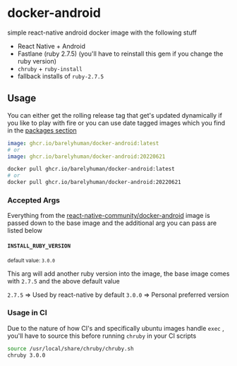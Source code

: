 # docker-android 

simple react-native android docker image with the following stuff 

- React Native + Android
- Fastlane (ruby 2.7.5) (you'll have to reinstall this gem if you change the ruby version)
- `chruby` + `ruby-install`
- fallback installs of `ruby-2.7.5` 


## Usage 

You can either get the rolling release tag that get's updated dynamically if you like to play with fire or you can use date tagged images which you find in the 
[packages section](https://github.com/barelyhuman/docker-android/pkgs/container/docker-android)

```yml
image: ghcr.io/barelyhuman/docker-android:latest
# or
image: ghcr.io/barelyhuman/docker-android:20220621
```

```sh
docker pull ghcr.io/barelyhuman/docker-android:latest
# or 
docker pull ghcr.io/barelyhuman/docker-android:20220621
```

### Accepted Args 
Everything from the [react-native-community/docker-android](https://github.com/react-native-community/docker-android) image is passed down to the base image 
and the additional arg you can pass are listed below

#### `INSTALL_RUBY_VERSION`
<small>default value: `3.0.0`</small>

This arg will add another ruby version into the image, the base image comes with `2.7.5` and the above default value

`2.7.5` => Used by react-native by default 
`3.0.0` => Personal preferred version

### Usage in CI

Due to the nature of how CI's and specifically ubuntu images handle `exec` , you'll have to source this before running `chruby` in your CI scripts

```sh
source /usr/local/share/chruby/chruby.sh
chruby 3.0.0
```